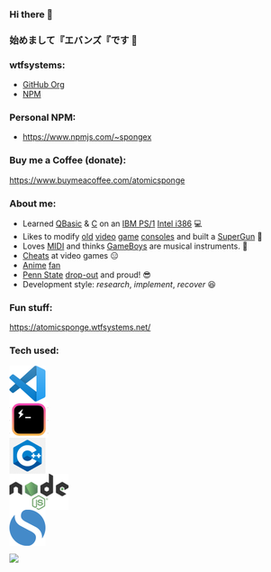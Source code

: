 ### Hi there 👋
### 始めまして『エバンズ『です 👋

### wtfsystems:
- [GitHub Org](https://github.com/wtfsystems)
- [NPM](https://www.npmjs.com/org/wtfsystems)

### Personal NPM:
- https://www.npmjs.com/~spongex

### Buy me a Coffee (donate):
https://www.buymeacoffee.com/atomicsponge

### About me:
- Learned [QBasic](https://en.wikipedia.org/wiki/QBasic) & [C](https://en.wikipedia.org/wiki/The_C_Programming_Language) on an [IBM PS/1](https://en.wikipedia.org/wiki/IBM_PS/1) [Intel i386](https://en.wikipedia.org/wiki/I386) :computer:
- Likes to modify [old](https://en.wikipedia.org/wiki/TurboGrafx-16) [video](https://en.wikipedia.org/wiki/Super_Nintendo_Entertainment_System) [game](https://en.wikipedia.org/wiki/Sega_Saturn) [consoles](https://en.wikipedia.org/wiki/Nintendo_Entertainment_System) and built a [SuperGun](https://en.wikipedia.org/wiki/SuperGun) :space_invader:
- Loves [MIDI](https://en.wikipedia.org/wiki/MIDI) and thinks [GameBoys](https://en.wikipedia.org/wiki/Game_Boy) are musical instruments.  :musical_keyboard:
- [Cheats](https://github.com/EUA/wxHexEditor) at video games :expressionless:
- [A](https://en.wikipedia.org/wiki/Mobile_Suit_Gundam)[ni](https://en.wikipedia.org/wiki/Neon_Genesis_Evangelion)[me](https://typemoon.fandom.com/wiki/Fate_series) [fan](https://en.touhouwiki.net/wiki/Touhou_Wiki)
- [Penn State](https://en.wikipedia.org/wiki/Jerry_Sandusky) [drop-out](https://duckduckgo.com/?q=penn+state+news&t=newext&atb=v253-1&iar=news&df=m&ia=news) and proud! 😎
- Development style: *research*, *implement*, *recover* :laughing:

### Fun stuff:
https://atomicsponge.wtfsystems.net/

### Tech used:
<p style="display: grid; grid-auto-flow: row;">
<img style="height: 64px;" src="https://github.com/AtomicSponge/AtomicSponge/blob/main/images/code.png">
<img style="height: 64px;" src="https://github.com/AtomicSponge/AtomicSponge/blob/main/images/hyper.png">
<img style="height: 64px;" src="https://github.com/AtomicSponge/AtomicSponge/blob/main/images/c-logo-1.png">
<img style="height: 64px;" src="https://github.com/AtomicSponge/AtomicSponge/blob/main/images/nodejs.png">
<img style="height: 64px;" src="https://github.com/AtomicSponge/AtomicSponge/blob/main/images/simplenote.png">
</p>

<a href="https://endsoftwarepatents.org/innovating-without-patents"><img style="height: 45px;" src="https://static.fsf.org/nosvn/esp/logos/patent-free.svg"></a>
